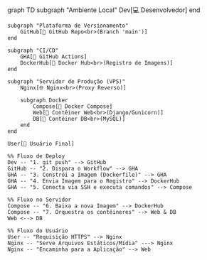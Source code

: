 graph TD
    subgraph "Ambiente Local"
        Dev[💻 Desenvolvedor]
    end

    subgraph "Plataforma de Versionamento"
        GitHub[🐙 GitHub Repo<br>(Branch 'main')]
    end

    subgraph "CI/CD"
        GHA[🤖 GitHub Actions]
        DockerHub[🐳 Docker Hub<br>(Registro de Imagens)]
    end

    subgraph "Servidor de Produção (VPS)"
        Nginx[🌐 Nginx<br>(Proxy Reverso)]
        
        subgraph Docker
            Compose[📄 Docker Compose]
            Web[🐍 Contêiner Web<br>(Django/Gunicorn)]
            DB[🐬 Contêiner DB<br>(MySQL)]
        end
    end
    
    User[👤 Usuário Final]

    %% Fluxo de Deploy
    Dev -- "1. git push" --> GitHub
    GitHub -- "2. Dispara o Workflow" --> GHA
    GHA -- "3. Constrói a Imagem (Dockerfile)" --> GHA
    GHA -- "4. Envia Imagem para o Registro" --> DockerHub
    GHA -- "5. Conecta via SSH e executa comandos" --> Compose

    %% Fluxo no Servidor
    Compose -- "6. Baixa a nova Imagem" --> DockerHub
    Compose -- "7. Orquestra os contêineres" --> Web & DB
    Web <--> DB

    %% Fluxo do Usuário
    User -- "Requisição HTTPS" --> Nginx
    Nginx -- "Serve Arquivos Estáticos/Mídia" ---> Nginx
    Nginx -- "Encaminha para a Aplicação" --> Web